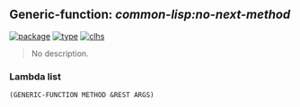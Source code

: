 ## Generic-function: ***common-lisp:no-next-method***
[![package](https://img.shields.io/badge/Package-COMMON--LISP-5f9ea0.svg?style=social&colorA=999999)](../) [![type](https://img.shields.io/badge/Type-Generic--Function-5f9ea0.svg?style=social&colorA=999999)](../#generic-function) [![clhs](https://img.shields.io/badge/CLHS-NO--NEXT--METHOD-5f9ea0.svg?style=social&colorA=999999)](http://www.lispworks.com/documentation/HyperSpec/Body/f_no_nex.htm) 

> No description.

### Lambda list
```
(GENERIC-FUNCTION METHOD &REST ARGS)
```
